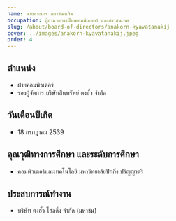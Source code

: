 ```yaml
---
name: นายอาณกร กยาวัฒนกิจ
occupation: ผู้อำนวยการฝ่ายคอมพิวเตอร์ และสารสนเทศ
slug: /about/board-of-directors/anakorn-kyavatanakij
cover: ../images/anakorn-kyavatanakij.jpeg
order: 4
---
```

## ตำแหน่ง 
- ฝ่ายคอมพิวเตอร์
- รองผู้จัดการ บริษัทสินทรัพย์ ตงฮั้ว จำกัด

## วันเดือนปีเกิด
- 18 กรกฎาคม 2539

## คุณวุฒิทางการศึกษา และระดับการศึกษา
- คอมพิวเตอร์และเทคโนโลยี มหาวิทยาลัยปักกิ่ง ปริญญาตรี

## ประสบการณ์ทำงาน
- บริษัท ตงฮั้ว โฮลดิ้ง จำกัด (มหาชน)
